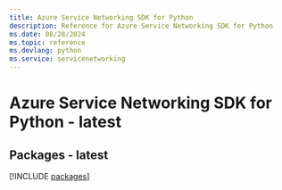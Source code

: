 ```yaml
---
title: Azure Service Networking SDK for Python
description: Reference for Azure Service Networking SDK for Python
ms.date: 08/28/2024
ms.topic: reference
ms.devlang: python
ms.service: servicenetworking
---
```

# Azure Service Networking SDK for Python - latest
## Packages - latest
[!INCLUDE [packages](service-networking-index.md)]